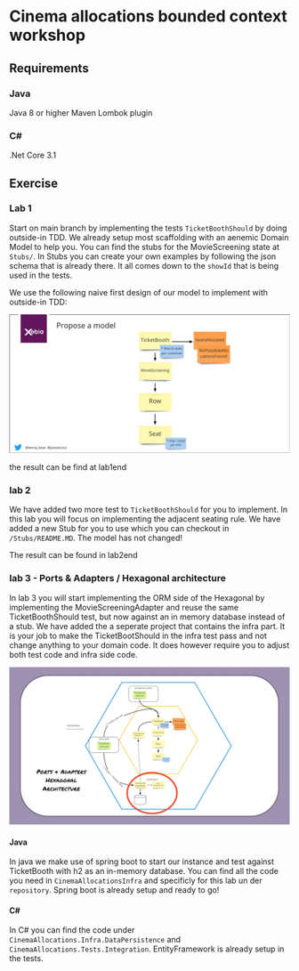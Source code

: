 # Cinema allocations bounded context workshop

## Requirements

### Java

Java 8 or higher
Maven
Lombok plugin

### C#

.Net Core 3.1

## Exercise

### Lab 1

Start on main branch by implementing the tests `TicketBoothShould` by doing outside-in TDD. We already setup most scaffolding with an aenemic Domain Model to help you. You can find the stubs for the MovieScreening state at `Stubs/`. In Stubs you can create your own examples by following the json schema that is already there. It all comes down to the `showId` that is being used in the tests.

We use the following naive first design of our model to implement with outside-in TDD:

![Proposed Model](proposed-model.jpg)

the result can be find at lab1end

### lab 2

We have added two more test to `TicketBoothShould` for you to implement. In this lab you will focus on implementing the adjacent seating rule. We have added a new Stub for you to use which you can checkout in `/Stubs/README.MD`. The model has not changed!

The result can be found in lab2end

### lab 3 - Ports & Adapters / Hexagonal architecture

In lab 3 you will start implementing the ORM side of the Hexagonal by implementing the MovieScreeningAdapter and reuse the same TicketBoothShould test, but now against an in memory database instead of a stub. We have added the a seperate project that contains the infra part. It is your job to make the TicketBootShould in the infra test pass and not change anything to your domain code. It does however require you to adjust both test code and infra side code.

![Hexagonal](lab3beginhexagonal.jpg)

#### Java

In java we make use of spring boot to start our instance and test against TicketBooth with h2 as an in-memory database. You can find all the code you need in `CinemaAllocationsInfra` and specificly for this lab un der `repository`. Spring boot is already setup and ready to go!

#### C# 

In C# you can find the code under `CinemaAllocations.Infra.DataPersistence` and `CinemaAllocations.Tests.Integration`. EntityFramework is already setup in the tests.

